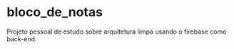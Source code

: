 # bloco_de_notas

Projeto pessoal de estudo sobre arquitetura limpa usando o firebase como back-end.
 
 
